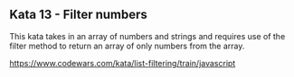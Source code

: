 ## Kata 13 - Filter numbers 

This kata takes in an array of numbers and strings and requires use of the filter method to return an array of only numbers from the array.

https://www.codewars.com/kata/list-filtering/train/javascript